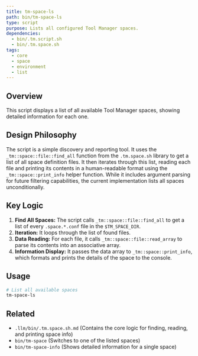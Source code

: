 ```yaml
---
title: tm-space-ls
path: bin/tm-space-ls
type: script
purpose: Lists all configured Tool Manager spaces.
dependencies:
  - bin/.tm.script.sh
  - bin/.tm.space.sh
tags:
  - core
  - space
  - environment
  - list
---
```


## Overview
This script displays a list of all available Tool Manager spaces, showing detailed information for each one.

## Design Philosophy
The script is a simple discovery and reporting tool. It uses the `_tm::space::file::find_all` function from the `.tm.space.sh` library to get a list of all space definition files. It then iterates through this list, reading each file and printing its contents in a human-readable format using the `_tm::space::print_info` helper function. While it includes argument parsing for future filtering capabilities, the current implementation lists all spaces unconditionally.

## Key Logic
1.  **Find All Spaces:** The script calls `_tm::space::file::find_all` to get a list of every `.space.*.conf` file in the `$TM_SPACE_DIR`.
2.  **Iteration:** It loops through the list of found files.
3.  **Data Reading:** For each file, it calls `_tm::space::file::read_array` to parse its contents into an associative array.
4.  **Information Display:** It passes the data array to `_tm::space::print_info`, which formats and prints the details of the space to the console.

## Usage
```bash
# List all available spaces
tm-space-ls
```

## Related
- `.llm/bin/.tm.space.sh.md` (Contains the core logic for finding, reading, and printing space info)
- `bin/tm-space` (Switches to one of the listed spaces)
- `bin/tm-space-info` (Shows detailed information for a single space)